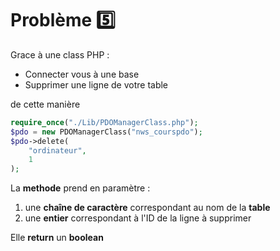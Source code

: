 # Problème 5️⃣

Grace à une class PHP :
- Connecter vous à une base
- Supprimer une ligne de votre table

de cette manière

```php
require_once("./Lib/PDOManagerClass.php");
$pdo = new PDOManagerClass("nws_courspdo");
$pdo->delete(
    "ordinateur", 
    1
);
```

La __methode__ prend en paramètre : 
1. une __chaîne de caractère__ correspondant au nom de la __table__
2. une __entier__ correspondant à l'ID de la ligne à supprimer

Elle __return__ un __boolean__